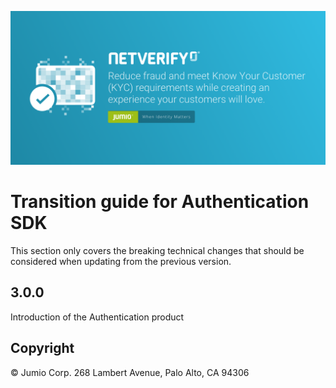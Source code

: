 ![Fastfill & Netverify](images/netverify.png)

# Transition guide for Authentication SDK

This section only covers the breaking technical changes that should be considered when updating from the previous version.

## 3.0.0
Introduction of the Authentication product

## Copyright

&copy; Jumio Corp. 268 Lambert Avenue, Palo Alto, CA 94306
